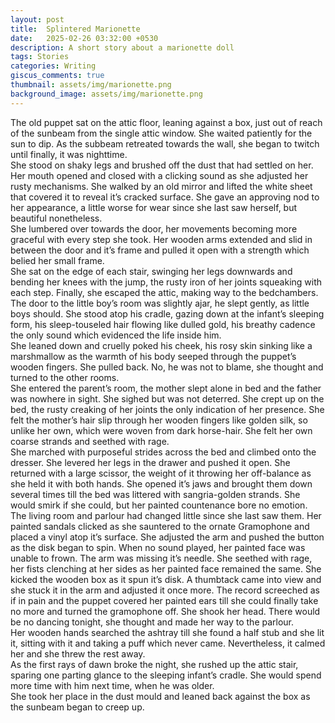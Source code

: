 ```yaml
---
layout: post
title:  Splintered Marionette
date:   2025-02-26 03:32:00 +0530
description: A short story about a marionette doll
tags: Stories
categories: Writing
giscus_comments: true
thumbnail: assets/img/marionette.png
background_image: assets/img/marionette.png
---
```


<div class="side-banner-wrapper" {% if page.background_image %} data-bg="{{ page.background_image | relative_url }}"{% endif %}>

The old puppet sat on the attic floor, leaning against a box, just out of reach of the sunbeam from the single attic window. She waited patiently for the sun to dip. As the subbeam retreated towards the wall, she began to twitch until finally, it was nighttime.
<br>
She stood on shaky legs and brushed off the dust that had settled on her. Her mouth opened and closed with a clicking sound as she adjusted her rusty mechanisms. She walked by an old mirror and lifted the white sheet that covered it to reveal it’s cracked surface. She gave an approving nod to her appearance, a little worse for wear since she last saw herself, but beautiful nonetheless. 
<br>
She lumbered over towards the door, her movements becoming more graceful with every step she took. Her wooden arms extended and slid in between the door and it’s frame and pulled it open with a strength which belied her small frame. 
<br>
She sat on the edge of each stair, swinging her legs downwards and bending her knees with the jump, the rusty iron of her joints squeaking with each step. Finally, she escaped the attic, making way to the bedchambers. 
<br>
The door to the little boy’s room was slightly ajar, he slept gently, as little boys should. She stood atop his cradle, gazing down at the infant’s sleeping form, his sleep-touseled hair flowing like dulled gold, his breathy cadence the only sound which evidenced the life inside him. 
<br>
She leaned down and cruelly poked his cheek, his rosy skin sinking like a marshmallow as the warmth of his body seeped through the puppet’s wooden fingers. She pulled back. No, he was not to blame, she thought and turned to the other rooms.
<br>
She entered the parent’s room, the mother slept alone in bed and the father was nowhere in sight. She sighed but was not deterred. She crept up on the bed, the rusty creaking of her joints the only indication of her presence. She felt the mother’s hair slip through her wooden fingers like golden silk, so unlike her own, which were woven from dark horse-hair. She felt her own coarse strands and seethed with rage. 
<br>
She marched with purposeful strides across the bed and climbed onto the dresser. She levered her legs in the drawer and pushed it open. She returned with a large scissor, the weight of it throwing her off-balance as she held it with both hands. She opened it’s jaws and brought them down several times till the bed was littered with sangria-golden strands. She would smirk if she could, but her painted countenance bore no emotion.
<br>
The living room and parlour had changed little since she last saw them. Her painted sandals clicked as she sauntered to the ornate Gramophone and placed a vinyl atop it’s surface. She adjusted the arm and pushed the button as the disk began to spin. When no sound played, her painted face was unable to frown. 
The arm was missing it’s needle. She seethed with rage, her fists clenching at her sides as her painted face remained the same. She kicked the wooden box as it spun it’s disk. A thumbtack came into view and she stuck it in the arm and adjusted it once more. The record screeched as if in pain and the puppet covered her painted ears till she could finally take no more and turned the gramophone off. She shook her head. There would be no dancing tonight, she thought and made her way to the parlour.
<br>
Her wooden hands searched the ashtray till she found a half stub and she lit it, sitting with it and taking a puff which never came. Nevertheless, it calmed her and she threw the rest away. 
<br>
As the first rays of dawn broke the night, she rushed up the attic stair, sparing one parting glance to the sleeping infant’s cradle. She would spend more time with him next time, when he was older. 
<br>
She took her place in the dust mould and leaned back against the box as the sunbeam began to creep up.

</div>